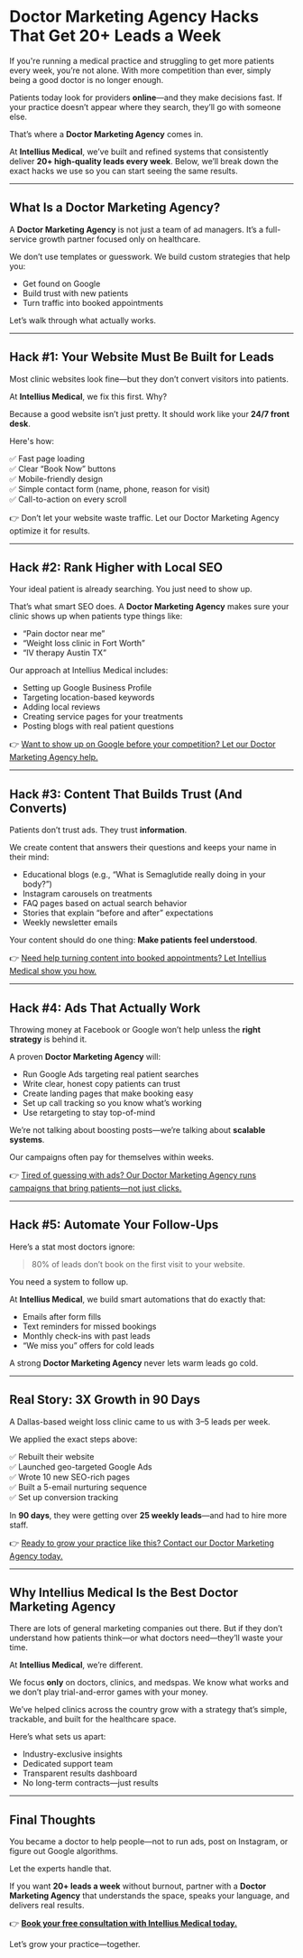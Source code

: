 # Doctor Marketing Agency Hacks That Get 20+ Leads a Week

If you're running a medical practice and struggling to get more patients every week, you’re not alone. With more competition than ever, simply being a good doctor is no longer enough.

Patients today look for providers **online**—and they make decisions fast. If your practice doesn’t appear where they search, they’ll go with someone else.

That’s where a **Doctor Marketing Agency** comes in.

At **Intellius Medical**, we’ve built and refined systems that consistently deliver **20+ high-quality leads every week**. Below, we’ll break down the exact hacks we use so you can start seeing the same results.

---

## What Is a Doctor Marketing Agency?

A **Doctor Marketing Agency** is not just a team of ad managers. It’s a full-service growth partner focused only on healthcare.

We don’t use templates or guesswork. We build custom strategies that help you:

- Get found on Google
- Build trust with new patients
- Turn traffic into booked appointments

Let’s walk through what actually works.

---

## Hack #1: Your Website Must Be Built for Leads

Most clinic websites look fine—but they don’t convert visitors into patients.

At **Intellius Medical**, we fix this first. Why?

Because a good website isn’t just pretty. It should work like your **24/7 front desk**.

Here's how:

✅ Fast page loading  
✅ Clear “Book Now” buttons  
✅ Mobile-friendly design  
✅ Simple contact form (name, phone, reason for visit)  
✅ Call-to-action on every scroll

👉 Don’t let your website waste traffic. Let our Doctor Marketing Agency optimize it for results.

---

## Hack #2: Rank Higher with Local SEO

Your ideal patient is already searching. You just need to show up.

That’s what smart SEO does. A **Doctor Marketing Agency** makes sure your clinic shows up when patients type things like:

- “Pain doctor near me”  
- “Weight loss clinic in Fort Worth”  
- “IV therapy Austin TX”

Our approach at Intellius Medical includes:

- Setting up Google Business Profile  
- Targeting location-based keywords  
- Adding local reviews  
- Creating service pages for your treatments  
- Posting blogs with real patient questions

👉 [Want to show up on Google before your competition? Let our Doctor Marketing Agency help.](https://www.intelliusmedical.com/)

---

## Hack #3: Content That Builds Trust (And Converts)

Patients don’t trust ads. They trust **information**.

We create content that answers their questions and keeps your name in their mind:

- Educational blogs (e.g., “What is Semaglutide really doing in your body?”)  
- Instagram carousels on treatments  
- FAQ pages based on actual search behavior  
- Stories that explain “before and after” expectations  
- Weekly newsletter emails

Your content should do one thing: **Make patients feel understood**.

👉 [Need help turning content into booked appointments? Let Intellius Medical show you how.](https://www.intelliusmedical.com/)

---

## Hack #4: Ads That Actually Work

Throwing money at Facebook or Google won’t help unless the **right strategy** is behind it.

A proven **Doctor Marketing Agency** will:

- Run Google Ads targeting real patient searches  
- Write clear, honest copy patients can trust  
- Create landing pages that make booking easy  
- Set up call tracking so you know what’s working  
- Use retargeting to stay top-of-mind

We’re not talking about boosting posts—we’re talking about **scalable systems**.

Our campaigns often pay for themselves within weeks.

👉 [Tired of guessing with ads? Our Doctor Marketing Agency runs campaigns that bring patients—not just clicks.](https://www.intelliusmedical.com/)

---

## Hack #5: Automate Your Follow-Ups

Here’s a stat most doctors ignore:

> 80% of leads don’t book on the first visit to your website.

You need a system to follow up.

At **Intellius Medical**, we build smart automations that do exactly that:

- Emails after form fills  
- Text reminders for missed bookings  
- Monthly check-ins with past leads  
- “We miss you” offers for cold leads

A strong **Doctor Marketing Agency** never lets warm leads go cold.

---

## Real Story: 3X Growth in 90 Days

A Dallas-based weight loss clinic came to us with 3–5 leads per week.

We applied the exact steps above:

✅ Rebuilt their website  
✅ Launched geo-targeted Google Ads  
✅ Wrote 10 new SEO-rich pages  
✅ Built a 5-email nurturing sequence  
✅ Set up conversion tracking

In **90 days**, they were getting over **25 weekly leads**—and had to hire more staff.

👉 [Ready to grow your practice like this? Contact our Doctor Marketing Agency today.](https://www.intelliusmedical.com/)

---

## Why Intellius Medical Is the Best Doctor Marketing Agency

There are lots of general marketing companies out there. But if they don’t understand how patients think—or what doctors need—they’ll waste your time.

At **Intellius Medical**, we’re different.

We focus **only** on doctors, clinics, and medspas. We know what works and we don’t play trial-and-error games with your money.

We’ve helped clinics across the country grow with a strategy that’s simple, trackable, and built for the healthcare space.

Here’s what sets us apart:

- Industry-exclusive insights  
- Dedicated support team  
- Transparent results dashboard  
- No long-term contracts—just results

---

## Final Thoughts

You became a doctor to help people—not to run ads, post on Instagram, or figure out Google algorithms.

Let the experts handle that.

If you want **20+ leads a week** without burnout, partner with a **Doctor Marketing Agency** that understands the space, speaks your language, and delivers real results.

👉 [**Book your free consultation with Intellius Medical today.**](https://www.intelliusmedical.com/)

Let’s grow your practice—together.

